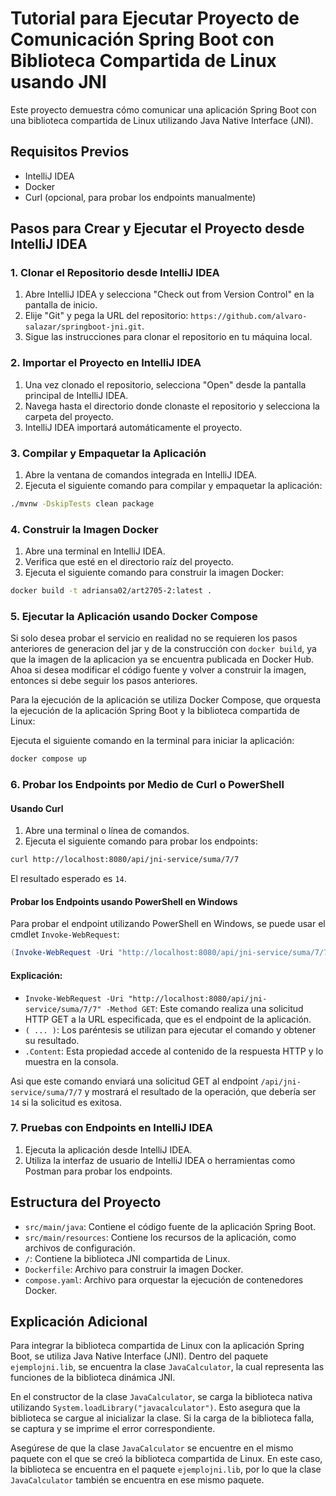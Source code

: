 # Tutorial para Ejecutar Proyecto de Comunicación Spring Boot con Biblioteca Compartida de Linux usando JNI

Este proyecto demuestra cómo comunicar una aplicación Spring Boot con una biblioteca compartida de Linux utilizando Java Native Interface (JNI).

## Requisitos Previos

- IntelliJ IDEA
- Docker
- Curl (opcional, para probar los endpoints manualmente)

## Pasos para Crear y Ejecutar el Proyecto desde IntelliJ IDEA

### 1. Clonar el Repositorio desde IntelliJ IDEA

1. Abre IntelliJ IDEA y selecciona "Check out from Version Control" en la pantalla de inicio.
2. Elije "Git" y pega la URL del repositorio: `https://github.com/alvaro-salazar/springboot-jni.git`.
3. Sigue las instrucciones para clonar el repositorio en tu máquina local.

### 2. Importar el Proyecto en IntelliJ IDEA

1. Una vez clonado el repositorio, selecciona "Open" desde la pantalla principal de IntelliJ IDEA.
2. Navega hasta el directorio donde clonaste el repositorio y selecciona la carpeta del proyecto.
3. IntelliJ IDEA importará automáticamente el proyecto.

### 3. Compilar y Empaquetar la Aplicación

1. Abre la ventana de comandos integrada en IntelliJ IDEA.
2. Ejecuta el siguiente comando para compilar y empaquetar la aplicación:

```bash
./mvnw -DskipTests clean package
```

### 4. Construir la Imagen Docker

1. Abre una terminal en IntelliJ IDEA.
2. Verifica que esté en el directorio raíz del proyecto.
3. Ejecuta el siguiente comando para construir la imagen Docker:

```bash
docker build -t adriansa02/art2705-2:latest .
```

### 5. Ejecutar la Aplicación usando Docker Compose

Si solo desea probar el servicio en realidad no se requieren los pasos anteriores de generacion del jar y de la construcción con `docker build`, ya que la imagen de la aplicacion ya se encuentra publicada en Docker Hub.
Ahoa si desea modificar el código fuente y volver a construir la imagen, entonces si debe seguir los pasos anteriores.

Para la ejecución de la aplicación se utiliza Docker Compose, que orquesta la ejecución de la aplicación Spring Boot y la biblioteca compartida de Linux:

Ejecuta el siguiente comando en la terminal para iniciar la aplicación:

```bash
docker compose up
```

### 6. Probar los Endpoints por Medio de Curl o PowerShell

#### Usando Curl

1. Abre una terminal o línea de comandos.
2. Ejecuta el siguiente comando para probar los endpoints:

```bash
curl http://localhost:8080/api/jni-service/suma/7/7
```

El resultado esperado es `14`.

#### Probar los Endpoints usando PowerShell en Windows

Para probar el endpoint utilizando PowerShell en Windows, se puede usar el cmdlet `Invoke-WebRequest`:

```powershell
(Invoke-WebRequest -Uri "http://localhost:8080/api/jni-service/suma/7/7" -Method GET).Content
```

#### Explicación:

- `Invoke-WebRequest -Uri "http://localhost:8080/api/jni-service/suma/7/7" -Method GET`: Este comando realiza una solicitud HTTP GET a la URL especificada, que es el endpoint de la aplicación.
- `( ... )`: Los paréntesis se utilizan para ejecutar el comando y obtener su resultado.
- `.Content`: Esta propiedad accede al contenido de la respuesta HTTP y lo muestra en la consola.

Asi que este comando enviará una solicitud GET al endpoint `/api/jni-service/suma/7/7` y mostrará el resultado de la operación, que debería ser `14` si la solicitud es exitosa.

### 7. Pruebas con Endpoints en IntelliJ IDEA

1. Ejecuta la aplicación desde IntelliJ IDEA.
2. Utiliza la interfaz de usuario de IntelliJ IDEA o herramientas como Postman para probar los endpoints.

## Estructura del Proyecto

- `src/main/java`: Contiene el código fuente de la aplicación Spring Boot.
- `src/main/resources`: Contiene los recursos de la aplicación, como archivos de configuración.
- `/`: Contiene la biblioteca JNI compartida de Linux.
- `Dockerfile`: Archivo para construir la imagen Docker.
- `compose.yaml`: Archivo para orquestar la ejecución de contenedores Docker.

## Explicación Adicional

Para integrar la biblioteca compartida de Linux con la aplicación Spring Boot, se utiliza Java Native Interface (JNI). Dentro del paquete `ejemplojni.lib`, se encuentra la clase `JavaCalculator`, la cual representa las funciones de la biblioteca dinámica JNI.

En el constructor de la clase `JavaCalculator`, se carga la biblioteca nativa utilizando `System.loadLibrary("javacalculator")`. Esto asegura que la biblioteca se cargue al inicializar la clase. Si la carga de la biblioteca falla, se captura y se imprime el error correspondiente.

Asegúrese de que la clase `JavaCalculator` se encuentre en el mismo paquete con el que se creó la biblioteca compartida de Linux. En este caso, la biblioteca se encuentra en el paquete `ejemplojni.lib`, por lo que la clase `JavaCalculator` también se encuentra en ese mismo paquete.